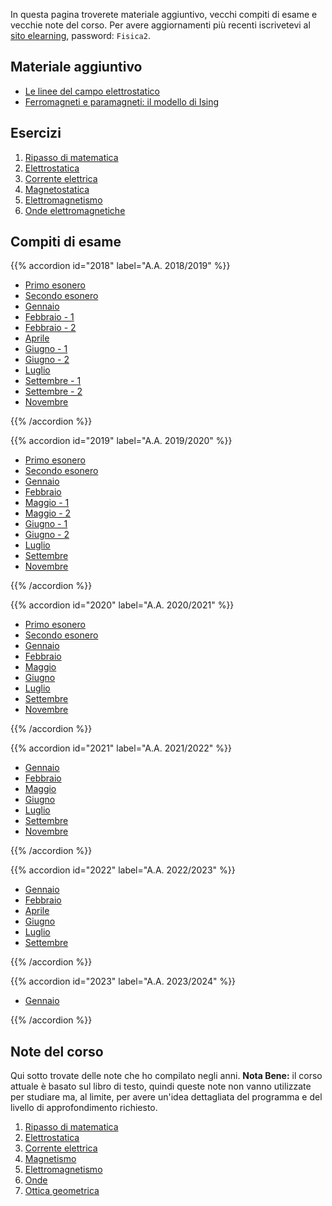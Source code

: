 <!--
.. title: Fisica 2 per scienze chimiche
.. slug: fisica2
.. date: 2023-07-02 21:41:48 UTC+02:00
.. tags: 
.. category: didattica
.. link: 
.. description: 
.. type: text
-->

In questa pagina troverete materiale aggiuntivo, vecchi compiti di esame e vecchie note del corso. Per avere aggiornamenti più recenti iscrivetevi al [sito elearning](https://elearning.uniroma1.it/course/view.php?id=13879), password: `Fisica2`.

## Materiale aggiuntivo

* <a href="link://slug/field-lines">Le linee del campo elettrostatico</a>
* <a href="link://slug/ising">Ferromagneti e paramagneti: il modello di Ising</a>

## Esercizi

1. <a href="link://slug/fisica2-esercizi-matematica">Ripasso di matematica</a>
2. <a href="link://slug/fisica2-esercizi-elettrostatica">Elettrostatica</a>
3. <a href="link://slug/fisica2-esercizi-corrente">Corrente elettrica</a>
4. <a href="link://slug/fisica2-esercizi-magnetostatica">Magnetostatica</a>
5. <a href="link://slug/fisica2-esercizi-elettromagnetismo">Elettromagnetismo</a>
6. <a href="link://slug/fisica2-esercizi-onde">Onde elettromagnetiche</a>

## Compiti di esame

{{% accordion id="2018" label="A.A. 2018/2019" %}}
<ul>
    <li><a href="../pdfs/fisica2_exams/2018_primo_esonero.pdf">Primo esonero</a></li>
    <li><a href="../pdfs/fisica2_exams/2018_secondo_esonero.pdf">Secondo esonero</a></li>
    <li><a href="../pdfs/fisica2_exams/2018_Gennaio.pdf">Gennaio</a></li>
    <li><a href="../pdfs/fisica2_exams/2018_Febbraio_1.pdf">Febbraio - 1</a></li>
    <li><a href="../pdfs/fisica2_exams/2018_Febbraio_2.pdf">Febbraio - 2</a></li>
    <li><a href="../pdfs/fisica2_exams/2018_Aprile.pdf">Aprile</a></li>
    <li><a href="../pdfs/fisica2_exams/2018_Giugno_1.pdf">Giugno - 1</a></li>
    <li><a href="../pdfs/fisica2_exams/2018_Giugno_2.pdf">Giugno - 2</a></li>
    <li><a href="../pdfs/fisica2_exams/2018_Luglio.pdf">Luglio</a></li>
    <li><a href="../pdfs/fisica2_exams/2018_Settembre_1.pdf">Settembre - 1</a></li>
    <li><a href="../pdfs/fisica2_exams/2018_Settembre_2.pdf">Settembre - 2</a></li>
    <li><a href="../pdfs/fisica2_exams/2018_Novembre.pdf">Novembre</a></li>
</ul>
{{% /accordion %}}

{{% accordion id="2019" label="A.A. 2019/2020" %}}
<ul>
    <li><a href="../pdfs/fisica2_exams/2019_primo_esonero.pdf">Primo esonero</a></li>
    <li><a href="../pdfs/fisica2_exams/2019_secondo_esonero.pdf">Secondo esonero</a></li>
    <li><a href="../pdfs/fisica2_exams/2019_Gennaio.pdf">Gennaio</a></li>
    <li><a href="../pdfs/fisica2_exams/2019_Febbraio.pdf">Febbraio</a></li>
    <li><a href="../pdfs/fisica2_exams/2019_Maggio_1.pdf">Maggio - 1</a></li>
    <li><a href="../pdfs/fisica2_exams/2019_Maggio_2.pdf">Maggio - 2</a></li>
    <li><a href="../pdfs/fisica2_exams/2019_Giugno_1.pdf">Giugno - 1</a></li>
    <li><a href="../pdfs/fisica2_exams/2019_Giugno_2.pdf">Giugno - 2</a></li>
    <li><a href="../pdfs/fisica2_exams/2019_Luglio.pdf">Luglio</a></li>
    <li><a href="../pdfs/fisica2_exams/2019_Settembre.pdf">Settembre</a></li>
    <li><a href="../pdfs/fisica2_exams/2019_Novembre.pdf">Novembre</a></li>
</ul>
{{% /accordion %}}

{{% accordion id="2020" label="A.A. 2020/2021" %}}
<ul>
    <li><a href="../pdfs/fisica2_exams/2020_primo_esonero.pdf">Primo esonero</a></li>
    <li><a href="../pdfs/fisica2_exams/2020_secondo_esonero.pdf">Secondo esonero</a></li>
    <li><a href="../pdfs/fisica2_exams/2020_Gennaio.pdf">Gennaio</a></li>
    <li><a href="../pdfs/fisica2_exams/2020_Febbraio.pdf">Febbraio</a></li>
    <li><a href="../pdfs/fisica2_exams/2020_Maggio.pdf">Maggio</a></li>
    <li><a href="../pdfs/fisica2_exams/2020_Giugno.pdf">Giugno</a></li>
    <li><a href="../pdfs/fisica2_exams/2020_Luglio.pdf">Luglio</a></li>
    <li><a href="../pdfs/fisica2_exams/2020_Settembre.pdf">Settembre</a></li>
    <li><a href="../pdfs/fisica2_exams/2020_Novembre.pdf">Novembre</a></li>
</ul>
{{% /accordion %}}

{{% accordion id="2021" label="A.A. 2021/2022" %}}
<ul>
    <li><a href="../pdfs/fisica2_exams/2021_Gennaio.pdf">Gennaio</a></li>
    <li><a href="../pdfs/fisica2_exams/2021_Febbraio.pdf">Febbraio</a></li>
    <li><a href="../pdfs/fisica2_exams/2021_Maggio.pdf">Maggio</a></li>
    <li><a href="../pdfs/fisica2_exams/2021_Giugno.pdf">Giugno</a></li>
    <li><a href="../pdfs/fisica2_exams/2021_Luglio.pdf">Luglio</a></li>
    <li><a href="../pdfs/fisica2_exams/2021_Settembre.pdf">Settembre</a></li>
    <li><a href="../pdfs/fisica2_exams/2021_Novembre.pdf">Novembre</a></li>
</ul>
{{% /accordion %}}

{{% accordion id="2022" label="A.A. 2022/2023" %}}
<ul>
    <li><a href="../pdfs/fisica2_exams/2022_Gennaio.pdf">Gennaio</a></li>
    <li><a href="../pdfs/fisica2_exams/2022_Febbraio.pdf">Febbraio</a></li>
    <li><a href="../pdfs/fisica2_exams/2022_Aprile.pdf">Aprile</a></li>
    <li><a href="../pdfs/fisica2_exams/2022_Giugno.pdf">Giugno</a></li>
    <li><a href="../pdfs/fisica2_exams/2022_Luglio.pdf">Luglio</a></li>
    <li><a href="../pdfs/fisica2_exams/2022_Settembre.pdf">Settembre</a></li>
</ul>
{{% /accordion %}}

{{% accordion id="2023" label="A.A. 2023/2024" %}}
<ul>
    <li><a href="../pdfs/fisica2_exams/2023_Gennaio.pdf">Gennaio</a></li>
</ul>
{{% /accordion %}}

## Note del corso

Qui sotto trovate delle note che ho compilato negli anni. **Nota Bene:** il corso attuale è basato sul libro di testo, quindi queste note non vanno utilizzate per studiare ma, al limite, per avere un'idea dettagliata del programma e del livello di approfondimento richiesto.

1. <a href="link://slug/ripasso-di-matematica">Ripasso di matematica</a>
2. <a href="link://slug/elettrostatica">Elettrostatica</a>
3. <a href="link://slug/corrente">Corrente elettrica</a>
4. <a href="link://slug/magnetismo">Magnetismo</a>
5. <a href="link://slug/elettromagnetismo">Elettromagnetismo</a>
6. <a href="link://slug/onde">Onde</a>
7. <a href="link://slug/ottica-geometrica">Ottica geometrica</a>
